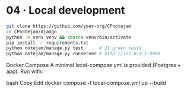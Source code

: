 # 04 · Local development

```bash
git clone https://github.com/your-org/CPnotejam
cd CPnotejam/django
python -m venv venv && source venv/bin/activate
pip install -r requirements.txt
python notejam/manage.py test      # 21 green tests
python notejam/manage.py runserver # http://127.0.0.1:8000
```
Docker Compose
A minimal local-compose.yml is provided (Postgres + app).
Run with:

bash
Copy
Edit
docker compose -f local-compose.yml up --build